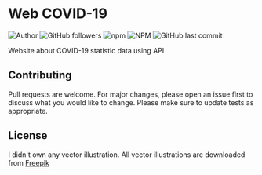 # Web COVID-19
![Author](https://img.shields.io/badge/made%20by-julianto08-blue)
![GitHub followers](https://img.shields.io/github/followers/Julianto08?style=social)
![npm](https://img.shields.io/npm/v/parcel-bundler)
![NPM](https://img.shields.io/npm/l/parcel-bundler)
![GitHub last commit](https://img.shields.io/github/last-commit/Julianto08/web-covid)

Website about COVID-19 statistic data using API

## Contributing
Pull requests are welcome. For major changes, please open an issue first to discuss what you would like to change.
Please make sure to update tests as appropriate.

## License
I didn't own any vector illustration. All vector illustrations are downloaded from [Freepik](https://www.freepik.com/)
